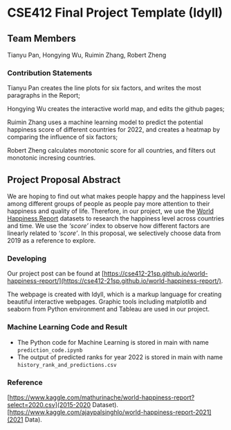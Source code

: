 # CSE412 Final Project Template (Idyll)

## Team Members

Tianyu Pan, Hongying Wu, Ruimin Zhang, Robert Zheng

### Contribution Statements

Tianyu Pan creates the line plots for six factors, and writes the most paragraphs in the Report;

Hongying Wu creates the interactive world map, and edits the github pages;

Ruimin Zhang uses a machine learning model to predict the potential happiness score of different countries for 2022, and creates a heatmap by comparing the influence of six factors;

Robert Zheng calculates monotonic score for all countries, and filters out monotonic incresing countries.

## Project Proposal Abstract

We are hoping to find out what makes people happy and the happiness level among different groups of people as people pay more attention to their happiness and quality of life. Therefore, in our project, we use the [World Happiness Report](https://www.kaggle.com/PromptCloudHQ/world-happiness-report-2019) datasets to research the happiness level across countries and time. We use the _‘score’_ index to observe how different factors are linearly related to _‘score’_. In this proposal, we selectively choose data from 2019 as a reference to explore.


### Developing

Our project post can be found at [https://cse412-21sp.github.io/world-happiness-report/](https://cse412-21sp.github.io/world-happiness-report/).

The webpage is created with Idyll, which is a markup language for creating beautiful interactive webpages. Graphic tools including matplotlib and seaborn from Python environment and Tableau are used in our project.

### Machine Learning Code and Result

- The Python code for Machine Learning is stored in main with name  `prediction_code.ipynb`
- The output of predicted ranks for year 2022 is stored in main with name `history_rank_and_predictions.csv`


### Reference
[https://www.kaggle.com/mathurinache/world-happiness-report?select=2020.csv](2015-2020 Dataset).
[https://www.kaggle.com/ajaypalsinghlo/world-happiness-report-2021](2021 Data).
